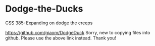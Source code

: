 # Dodge-the-Ducks
CSS 385: Expanding on dodge the creeps 

https://github.com/giaom/DodgeDuck
Sorry, new to copying files into github. Please use the above link instead. Thank you!

